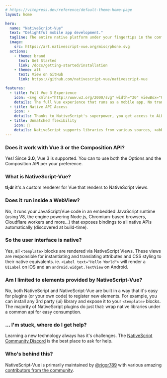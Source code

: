 ```yaml
---
# https://vitepress.dev/reference/default-theme-home-page
layout: home

hero:
  name: "NativeScript-Vue"
  text: "Delightful mobile app development."
  tagline: The entire native platform under your fingertips in the comfort of Vue and JavaScript.
  image:
    src: https://art.nativescript-vue.org/misc/phone.svg
  actions:
    - theme: brand
      text: Get Started
      link: /docs/getting-started/installation
    - theme: alt
      text: View on GitHub
      link: https://github.com/nativescript-vue/nativescript-vue

features:
  - title: Full Vue 3 Experience
    icon: <svg xmlns="http://www.w3.org/2000/svg" width="30" viewBox="0 0 256 220.8"><path fill="#41B883" d="M204.8 0H256L128 220.8 0 0h97.92L128 51.2 157.44 0h47.36Z"/><path fill="#41B883" d="m0 0 128 220.8L256 0h-51.2L128 132.48 50.56 0H0Z"/><path fill="#35495E" d="M50.56 0 128 133.12 204.8 0h-47.36L128 51.2 97.92 0H50.56Z"/></svg>
    details: The full Vue experience that runs as a mobile app. No translation layer, your actual Vue code runs as-is.
  - title: Native API Access
    icon: ⚡️
    details: Thanks to NativeScript's superpower, you get access to ALL native apis right in your JavaScript.
  - title: Unmatched flexibility
    icon: 💪
    details: NativeScript supports libraries from various sources, <abbr title="Node Package Manager">NPM</abbr>, Cocoapods, <abbr title="Swift Package Manager">SPM</abbr>, Maven/Gradle and more.
---
```


### Does it work with Vue 3 or the Composition API?

Yes! Since **3.0**, Vue 3 is supported. You can to use both the Options and the Composition API per your preference.

### What is NativeScript-Vue?

**tl;dr** it's a custom renderer for Vue that renders to NativeScript views.

### Does it run inside a WebView?

No, it runs your JavaScript/Vue code in an embedded JavaScript runtime (using V8, the engine powering Node.js, Chromium-based browsers, Cloudflare workers and more...) that exposes bindings to all native APIs automatically (discovered at build-time).

### So the user interface is native?

Yes, all `<template>` blocks are rendered via NativeScript Views. These views are responsible for instantiating and translating attributes and CSS styling to their native equivalents. ie. `<Label text="Hello World">` will render a `UILabel` on iOS and an `android.widget.TextView` on Android.

### Am I limited to elements provided by NativeScript-Vue?

No, both NativeScript and NativeScript-Vue are built in a way that it's easy for plugins (or your own code) to register new elements. For example, you can install any 3rd party (ui) library and expose it to your `<template>` blocks. The majority of NativeScript plugins do just that: wrap native libraries under a common api for easy consumption.

### ... I'm stuck, where do I get help?

Learning a new technology always has it's challenges. The [NativeScript Community Discord](https://nativescript.org/discord) is the best place to ask for help.

### Who's behind this?

NativeScript-Vue is primarily maintained by [@rigor789](https://github.com/rigor789) with various amazing [contributors from the community](https://github.com/nativescript-vue/nativescript-vue/graphs/contributors).
